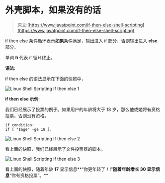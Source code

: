 # 外壳脚本，如果没有的话

> 原文:[https://www.javatpoint.com/if-then-else-shell-scripting](https://www.javatpoint.com/if-then-else-shell-scripting)

if then else 条件循环表示**如果**条件满足，输出进入 if 部分，否则输出进入 **else** 部分。

单词 **fi** 代表 if 循环终止。

**语法:**

if then else 的语法显示在下面的快照中，

![Linux Shell Scripting If then else 1](../Images/a9f8997b363765caf04cd75a543afbd4.png)

**if then else 示例:**

我们已经展示了投票的例子。如果用户的年龄将大于 18 岁，那么他或她将有资格投票，否则没有资格。

```
if condition:
if [ "$age" -ge 18 ];

```

![Linux Shell Scripting If then else 2](../Images/22505b05ce113a31a7a26ebf1813264b.png)

看上面的快照，我们已经展示了文件投票器的脚本。

![Linux Shell Scripting If then else 3](../Images/43029b93d0c6c7c72e18492dad33070c.png)

看上面的快照，随着年龄 **17** 显示信息**“你更年轻了！!"**随着年龄增长 **30** 显示信息**“你有资格投票”。**